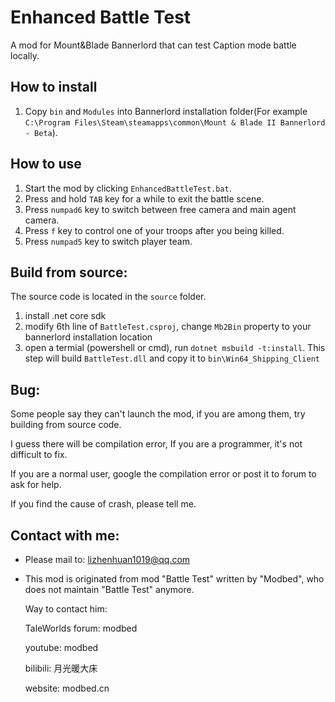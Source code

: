 # Enhanced Battle Test

A mod for Mount&Blade Bannerlord that can test Caption mode battle locally.

## How to install
1. Copy `bin` and `Modules` into Bannerlord installation folder(For example `C:\Program Files\Steam\steamapps\common\Mount & Blade II Bannerlord - Beta`).

## How to use
1. Start the mod by clicking `EnhancedBattleTest.bat`.
2. Press and hold `TAB` key for a while to exit the battle scene.
3. Press `numpad6` key to switch between free camera and main agent camera.
4. Press `f` key to control one of your troops after you being killed.
5. Press `numpad5` key to switch player team.

## Build from source:
The source code is located in the `source` folder.
1. install .net core sdk
2. modify 6th line of `BattleTest.csproj`, change `Mb2Bin` property to your bannerlord installation location
3. open a termial (powershell or cmd), run `dotnet msbuild -t:install`. This step will build `BattleTest.dll` and copy it to `bin\Win64_Shipping_Client`

## Bug:
Some people say they can't launch the mod, if you are among them, try building from source code.

I guess there will be compilation error, If you are a programmer, it's not difficult to fix.

If you are a normal user, google the compilation error or post it to forum to ask for help.

If you find the cause of crash, please tell me.

## Contact with me:
* Please mail to: lizhenhuan1019@qq.com

* This mod is originated from mod "Battle Test" written by "Modbed", who does not maintain "Battle Test" anymore.
  
  Way to contact him:
  
  TaleWorlds forum: modbed
  
  youtube: modbed
  
  bilibili: 月光暖大床
  
  website: modbed.cn
